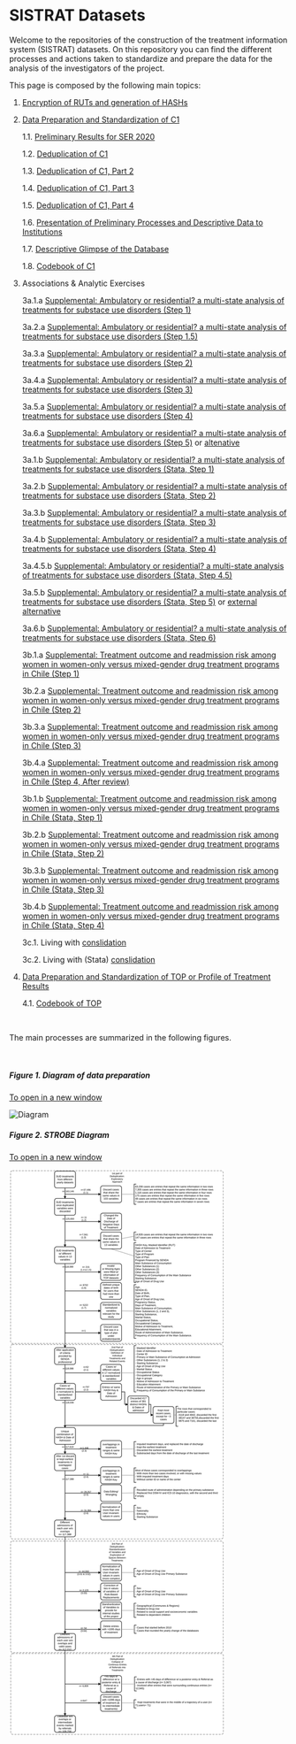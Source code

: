 # SISTRAT Datasets

Welcome to the repositories of the construction of the treatment information system (SISTRAT) datasets. On this repository you can find the different processes and actions taken to standardize and prepare the data for the analysis of the investigators of the project.

This page is composed by the following main topics:

1. [Encryption of RUTs and generation of HASHs](Encript.html)

2. [Data Preparation and Standardization of C1](Data_prep_C1) 

    1.1. [Preliminary Results for SER 2020](SER_Stata.html)
    
    1.2. [Deduplication of C1](Duplicates)
    
    1.3. [Deduplication of C1, Part 2](Duplicates2)
    
    1.4. [Deduplication of C1, Part 3](Duplicates3)
    
    1.5. [Deduplication of C1, Part 4](Duplicates4)
    
    1.6. [Presentation of Preliminary Processes and Descriptive Data to Institutions](Presentación2)
    
    1.7. [Descriptive Glimpse of the Database](Desc)
    
    1.8. [Codebook of C1](codebook)

3. Associations & Analytic Exercises

    3a.1.a [Supplemental: Ambulatory or residential? a multi-state analysis of treatments for substace use disorders (Step 1)](Matching_Process_JUN_21)

    3a.2.a [Supplemental: Ambulatory or residential? a multi-state analysis of treatments for substace use disorders (Step 1.5)](Matching_Process15_JUN_21)
 
    3a.3.a [Supplemental: Ambulatory or residential? a multi-state analysis of treatments for substace use disorders (Step 2)](Matching_Process2_JUN_21)
   
    3a.4.a [Supplemental: Ambulatory or residential? a multi-state analysis of treatments for substace use disorders (Step 3)](Matching_Process3_JUN_21)
    
    3a.5.a [Supplemental: Ambulatory or residential? a multi-state analysis of treatments for substace use disorders (Step 4)](Matching_Process4_JUN_21)
    
    3a.6.a [Supplemental: Ambulatory or residential? a multi-state analysis of treatments for substace use disorders (Step 5)](Matching_Process5_JUN_21) or [altenative](https://rpubs.com/FONDECYTACC/step5)

    3a.1.b [Supplemental: Ambulatory or residential? a multi-state analysis of treatments for substace use disorders (Stata, Step 1)](Matching_Process1_stata_JUN_21)
    
    3a.2.b [Supplemental: Ambulatory or residential? a multi-state analysis of treatments for substace use disorders (Stata, Step 2)](Matching_Process2_stata_JUN_21)
    
    3a.3.b [Supplemental: Ambulatory or residential? a multi-state analysis of treatments for substace use disorders (Stata, Step 3)](Matching_Process3_stata_JUN_21)
    
    3a.4.b [Supplemental: Ambulatory or residential? a multi-state analysis of treatments for substace use disorders (Stata, Step 4)](Matching_Process4_stata_JUN_21)
    
    3a.4.5.b [Supplemental: Ambulatory or residential? a multi-state analysis of treatments for substace use disorders (Stata, Step 4.5)](Matching_Process4_5_stata_JUN_21)
    
    3a.5.b [Supplemental: Ambulatory or residential? a multi-state analysis of treatments for substace use disorders (Stata, Step 5)](Matching_Process5_stata_JUN_21) or [external alternative](https://rpubs.com/FONDECYTACC/step5)
    
    3a.6.b [Supplemental: Ambulatory or residential? a multi-state analysis of treatments for substace use disorders (Stata, Step 6)](Matching_Process6_stata_JUN_21)
    
    3b.1.a [Supplemental: Treatment outcome and readmission risk among women in women-only versus mixed-gender drug treatment programs in Chile (Step 1)](Proyecto_carla3)
    
    3b.2.a [Supplemental: Treatment outcome and readmission risk among women in women-only versus mixed-gender drug treatment programs in Chile (Step 2)](Proyecto_carla32)
    
    3b.3.a [Supplemental: Treatment outcome and readmission risk among women in women-only versus mixed-gender drug treatment programs in Chile (Step 3)](Proyecto_carla33)
    
    3b.4.a [Supplemental: Treatment outcome and readmission risk among women in women-only versus mixed-gender drug treatment programs in Chile (Step 4, After review)](Proyecto_carla34)
    
    3b.1.b [Supplemental: Treatment outcome and readmission risk among women in women-only versus mixed-gender drug treatment programs in Chile (Stata, Step 1)](Proyecto_carla1_stata_JUN_21)
    
    3b.2.b [Supplemental: Treatment outcome and readmission risk among women in women-only versus mixed-gender drug treatment programs in Chile (Stata, Step 2)](Proyecto_carla2_stata_JUN_21)
    
    3b.3.b [Supplemental: Treatment outcome and readmission risk among women in women-only versus mixed-gender drug treatment programs in Chile (Stata, Step 3)](Proyecto_carla3_stata_JUN_21)
    
    3b.4.b [Supplemental: Treatment outcome and readmission risk among women in women-only versus mixed-gender drug treatment programs in Chile (Stata, Step 4)](Proyecto_carla4_stata_JUN_21)
    
    3c.1. Living with [conslidation](https://rpubs.com/FONDECYTACC/significant_others_SUDs)
    
    3c.2. Living with (Stata) [conslidation](analisis_joel_oct_2021_stata)
  
4. [Data Preparation and Standardization of TOP or Profile of Treatment Results](Data_prep_TOP)

    4.1. [Codebook of TOP](codebook_TOP)


<br>

The main processes are summarized in the following figures.

<br>

##### Figure 1. Diagram of data preparation
<a href="https://fondecytacc.github.io/SUD_health_Chile.github.io/Figures/RUT_Administraci%C3%B3n.svg" target="_blank">To open in a new window</a>

![Diagram](Figures/RUT_Administración.svg) 

##### Figure 2. STROBE Diagram
<a href="https://fondecytacc.github.io/SUD_health_Chile.github.io/Figures/Diagram_STROBE.svg" target="_blank">To open in a new window</a>

![STROBE](Figures/Diagram_STROBE.svg)